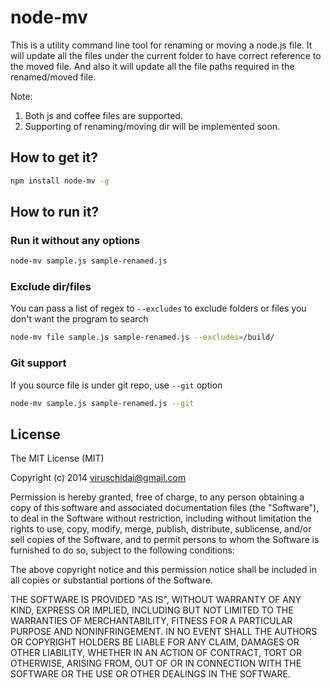 # node-mv

This is a utility command line tool for renaming or moving a node.js file. It will update all the files
under the current folder to have correct reference to the moved file. And also it will update all the file paths
required in the renamed/moved file.

Note:
  1. Both js and coffee files are supported.
  2. Supporting of renaming/moving dir will be implemented soon.

## How to get it?

```bash
npm install node-mv -g
```

## How to run it?

### Run it without any options
```bash
node-mv sample.js sample-renamed.js
```

### Exclude dir/files

You can pass a list of regex to `--excludes` to exclude folders or files you don't want the program to search

```bash
node-mv file sample.js sample-renamed.js --excludes=/build/
```

### Git support

If you source file is under git repo, use `--git` option


```bash
node-mv sample.js sample-renamed.js --git
```

## License
The MIT License (MIT)

Copyright (c) 2014 viruschidai@gmail.com

Permission is hereby granted, free of charge, to any person obtaining a copy
of this software and associated documentation files (the "Software"), to deal
in the Software without restriction, including without limitation the rights
to use, copy, modify, merge, publish, distribute, sublicense, and/or sell
copies of the Software, and to permit persons to whom the Software is
furnished to do so, subject to the following conditions:

The above copyright notice and this permission notice shall be included in
all copies or substantial portions of the Software.

THE SOFTWARE IS PROVIDED "AS IS", WITHOUT WARRANTY OF ANY KIND, EXPRESS OR
IMPLIED, INCLUDING BUT NOT LIMITED TO THE WARRANTIES OF MERCHANTABILITY,
FITNESS FOR A PARTICULAR PURPOSE AND NONINFRINGEMENT. IN NO EVENT SHALL THE
AUTHORS OR COPYRIGHT HOLDERS BE LIABLE FOR ANY CLAIM, DAMAGES OR OTHER
LIABILITY, WHETHER IN AN ACTION OF CONTRACT, TORT OR OTHERWISE, ARISING FROM,
OUT OF OR IN CONNECTION WITH THE SOFTWARE OR THE USE OR OTHER DEALINGS IN
THE SOFTWARE.
